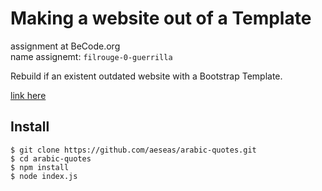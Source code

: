 # Making a website out of a Template
assignment at BeCode.org <br>
name assignemt: `filrouge-0-guerrilla`<br>

Rebuild if an existent outdated website with a Bootstrap Template.

[link here](https://aeseas.github.io/filrouge-0-guerrilla)

## Install
    $ git clone https://github.com/aeseas/arabic-quotes.git
    $ cd arabic-quotes
    $ npm install
    $ node index.js